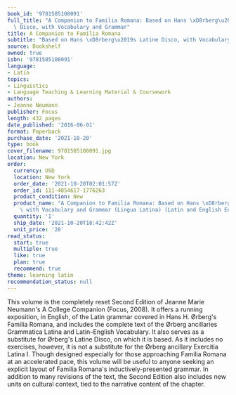 ```yaml
---
book_id: '9781585108091'
full_title: "A Companion to Familia Romana: Based on Hans \xD8rberg\u2019s Latine\
  \ Disco, with Vocabulary and Grammar"
title: A Companion to Familia Romana
subtitle: "Based on Hans \xD8rberg\u2019s Latine Disco, with Vocabulary and Grammar"
source: Bookshelf
owned: true
isbn: '9781585108091'
language:
- Latin
topics:
- Linguistics
- Language Teaching & Learning Material & Coursework
authors:
- Jeanne Neumann
publisher: Focus
length: 432 pages
date_published: '2016-06-01'
format: Paperback
purchase_date: '2021-10-20'
type: book
cover_filename: 9781585108091.jpg
location: New York
order:
  currency: USD
  location: New York
  order_date: '2021-10-20T02:01:57Z'
  order_id: 111-4854617-1776263
  product_condition: New
  product_name: "A Companion to Familia Romana: Based on Hans \xD8rberg's Latine Disco,\
    \ with Vocabulary and Grammar (Lingua Latina) (Latin and English Edition)"
  quantity: '1'
  ship_date: '2021-10-20T18:42:42Z'
  unit_price: '28'
read_status:
  start: true
  multiple: true
  like: true
  plan: true
  recommend: true
theme: learning latin
recommendation_status: null
---
```

This volume is the completely reset Second Edition of Jeanne Marie Neumann's A College Companion (Focus, 2008).
It offers a running exposition, in English, of the Latin grammar covered in Hans H. Ørberg's Familia Romana, and includes the complete text of the Ørberg ancillaries Grammatica Latina and Latin–English Vocabulary. It also serves as a substitute for Ørberg's Latine Disco, on which it is based. As it includes no exercises, however, it is not a substitute for the Ørberg ancillary Exercitia Latina I.
Though designed especially for those approaching Familia Romana at an accelerated pace, this volume will be useful to anyone seeking an explicit layout of Familia Romana's inductively-presented grammar. In addition to many revisions of the text, the Second Edition also includes new units on cultural context, tied to the narrative content of the chapter.

